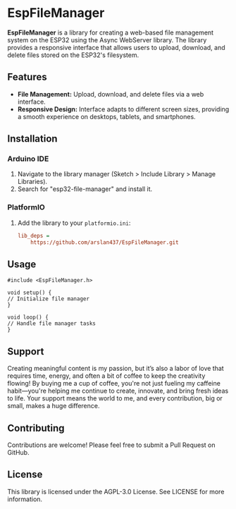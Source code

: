# EspFileManager

**EspFileManager** is a library for creating a web-based file management system on the ESP32 using the Async WebServer library. The library provides a responsive interface that allows users to upload, download, and delete files stored on the ESP32's filesystem.

## Features
- **File Management:** Upload, download, and delete files via a web interface.
- **Responsive Design:** Interface adapts to different screen sizes, providing a smooth experience on desktops, tablets, and smartphones.

## Installation

### Arduino IDE
1. Navigate to the library manager (Sketch > Include Library > Manage Libraries).
2. Search for "esp32-file-manager" and install it.

### PlatformIO
1. Add the library to your `platformio.ini`:
   ```ini
   lib_deps =
       https://github.com/arslan437/EspFileManager.git

## Usage

    #include <EspFileManager.h>

    void setup() {
    // Initialize file manager
    }

    void loop() {
    // Handle file manager tasks
    }

## Support

Creating meaningful content is my passion, but it’s also a labor of love that requires time, energy, and often a bit of coffee to keep the creativity flowing! By buying me a cup of coffee, you're not just fueling my caffeine habit—you're helping me continue to create, innovate, and bring fresh ideas to life. Your support means the world to me, and every contribution, big or small, makes a huge difference.

## Contributing

Contributions are welcome! Please feel free to submit a Pull Request on GitHub.

## License

This library is licensed under the AGPL-3.0 License. See LICENSE for more information.
